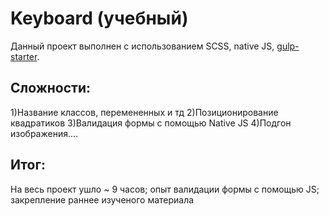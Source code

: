 # Keyboard (учебный)

Данный проект выполнен с использованием SCSS, native JS, [gulp-starter](https://github.com/BercAlexei/gulp-starter).

## Сложности:
1)Нaзвание классов, перемененных и тд
2)Позиционирование квадратиков
3)Валидация формы с помощью Native JS
4)Подгон изображения....

## Итог:
На весь проект ушло ~ 9 часов; опыт валидации формы с помощью JS; закрепление раннее изученого материала
